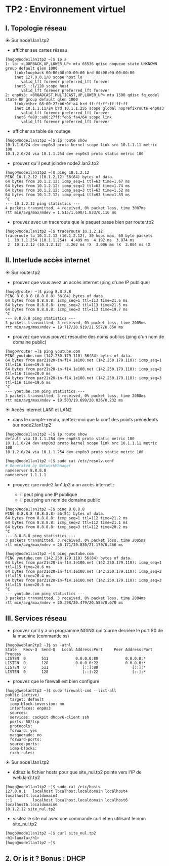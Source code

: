 # TP2 : Environnement virtuel

## I. Topologie réseau
☀️ Sur node1.lan1.tp2

- afficher ses cartes réseau
```
[hugo@node1lan1tp2 ~]$ ip a
1: lo: <LOOPBACK,UP,LOWER_UP> mtu 65536 qdisc noqueue state UNKNOWN group default qlen 1000
    link/loopback 00:00:00:00:00:00 brd 00:00:00:00:00:00
    inet 127.0.0.1/8 scope host lo
       valid_lft forever preferred_lft forever
    inet6 ::1/128 scope host
       valid_lft forever preferred_lft forever
2: enp0s3: <BROADCAST,MULTICAST,UP,LOWER_UP> mtu 1500 qdisc fq_codel state UP group default qlen 1000
    link/ether 08:00:27:b6:0f:a4 brd ff:ff:ff:ff:ff:ff
    inet 10.1.1.11/24 brd 10.1.1.255 scope global noprefixroute enp0s3
       valid_lft forever preferred_lft forever
    inet6 fe80::a00:27ff:feb6:fa4/64 scope link
       valid_lft forever preferred_lft forever
```

- afficher sa table de routage

```
[hugo@node1lan1tp2 ~]$ ip route show
10.1.1.0/24 dev enp0s3 proto kernel scope link src 10.1.1.11 metric 100
10.1.2.0/24 via 10.1.1.254 dev enp0s3 proto static metric 100
``` 
- prouvez qu'il peut joindre node2.lan2.tp2

```
[hugo@node1lan1tp2 ~]$ ping 10.1.2.12
PING 10.1.2.12 (10.1.2.12) 56(84) bytes of data.
64 bytes from 10.1.2.12: icmp_seq=1 ttl=63 time=1.67 ms
64 bytes from 10.1.2.12: icmp_seq=2 ttl=63 time=1.74 ms
64 bytes from 10.1.2.12: icmp_seq=3 ttl=63 time=1.52 ms
64 bytes from 10.1.2.12: icmp_seq=4 ttl=63 time=1.83 ms
^C
--- 10.1.2.12 ping statistics ---
4 packets transmitted, 4 received, 0% packet loss, time 3007ms
rtt min/avg/max/mdev = 1.515/1.690/1.833/0.116 ms
```
- prouvez avec un traceroute que le paquet passe bien par router.tp2

```
[hugo@node1lan1tp2 ~]$ traceroute 10.1.2.12
traceroute to 10.1.2.12 (10.1.2.12), 30 hops max, 60 byte packets
 1  10.1.1.254 (10.1.1.254)  4.409 ms  4.192 ms  3.974 ms
 2  10.1.2.12 (10.1.2.12)  3.262 ms !X  3.006 ms !X  2.804 ms !X
```

## II. Interlude accès internet

☀️ Sur router.tp2
- prouvez que vous avez un accès internet (ping d'une IP publique)

```
[hugo@router ~]$ ping 8.8.8.8
PING 8.8.8.8 (8.8.8.8) 56(84) bytes of data.
64 bytes from 8.8.8.8: icmp_seq=1 ttl=113 time=21.6 ms
64 bytes from 8.8.8.8: icmp_seq=2 ttl=113 time=21.5 ms
64 bytes from 8.8.8.8: icmp_seq=3 ttl=113 time=19.7 ms
^C
--- 8.8.8.8 ping statistics ---
3 packets transmitted, 3 received, 0% packet loss, time 2005ms
rtt min/avg/max/mdev = 19.717/20.919/21.557/0.850 ms
```

- prouvez que vous pouvez résoudre des noms publics (ping d'un nom de domaine public)

```
[hugo@router ~]$ ping youtube.com
PING youtube.com (142.250.179.110) 56(84) bytes of data.
64 bytes from par21s20-in-f14.1e100.net (142.250.179.110): icmp_seq=1 ttl=116 time=19.5 ms
64 bytes from par21s20-in-f14.1e100.net (142.250.179.110): icmp_seq=2 ttl=116 time=20.0 ms
64 bytes from par21s20-in-f14.1e100.net (142.250.179.110): icmp_seq=3 ttl=116 time=19.6 ms
^C
--- youtube.com ping statistics ---
3 packets transmitted, 3 received, 0% packet loss, time 2008ms
rtt min/avg/max/mdev = 19.503/19.699/20.026/0.232 ms
```

☀️ Accès internet LAN1 et LAN2

- dans le compte-rendu, mettez-moi que la conf des points précédents sur node2.lan1.tp2


```
[hugo@node1lan1tp2 ~]$ ip route show
default via 10.1.1.254 dev enp0s3 proto static metric 100
10.1.1.0/24 dev enp0s3 proto kernel scope link src 10.1.1.11 metric 100
10.1.2.0/24 via 10.1.1.254 dev enp0s3 proto static metric 100
```
```bash
[hugo@node1lan1tp2 ~]$ sudo cat /etc/resolv.conf
# Generated by NetworkManager
nameserver 8.8.8.8
nameserver 1.1.1.1
```
- prouvez que node2.lan1.tp2 a un accès internet :

    - il peut ping une IP publique
    - il peut ping un nom de domaine public


```
[hugo@node1lan1tp2 ~]$ ping 8.8.8.8
PING 8.8.8.8 (8.8.8.8) 56(84) bytes of data.
64 bytes from 8.8.8.8: icmp_seq=1 ttl=112 time=21.2 ms
64 bytes from 8.8.8.8: icmp_seq=2 ttl=112 time=21.1 ms
64 bytes from 8.8.8.8: icmp_seq=3 ttl=112 time=20.2 ms
^C
--- 8.8.8.8 ping statistics ---
3 packets transmitted, 3 received, 0% packet loss, time 2005ms
rtt min/avg/max/mdev = 20.171/20.830/21.170/0.466 ms
```

```
[hugo@node1lan1tp2 ~]$ ping youtube.com
PING youtube.com (142.250.179.110) 56(84) bytes of data.
64 bytes from par21s20-in-f14.1e100.net (142.250.179.110): icmp_seq=1 ttl=115 time=20.6 ms
64 bytes from par21s20-in-f14.1e100.net (142.250.179.110): icmp_seq=2 ttl=115 time=20.4 ms
64 bytes from par21s20-in-f14.1e100.net (142.250.179.110): icmp_seq=3 ttl=115 time=20.5 ms
^C
--- youtube.com ping statistics ---
3 packets transmitted, 3 received, 0% packet loss, time 2004ms
rtt min/avg/max/mdev = 20.398/20.479/20.585/0.078 ms
```

## III. Services réseau
- prouvez qu'il y a un programme NGINX qui tourne derrière le port 80 de la machine (commande ss)
```
[hugo@weblan2tp2 ~]$ ss -atnl
State   Recv-Q  Send-Q   Local Address:Port     Peer Address:Port  Process
LISTEN  0       511            0.0.0.0:80            0.0.0.0:*
LISTEN  0       128            0.0.0.0:22            0.0.0.0:*
LISTEN  0       511               [::]:80               [::]:*
LISTEN  0       128               [::]:22               [::]:*
```
- prouvez que le firewall est bien configuré

``` 
[hugo@weblan2tp2 ~]$ sudo firewall-cmd --list-all
public (active)
  target: default
  icmp-block-inversion: no
  interfaces: enp0s3
  sources:
  services: cockpit dhcpv6-client ssh
  ports: 80/tcp
  protocols:
  forward: yes
  masquerade: no
  forward-ports:
  source-ports:
  icmp-blocks:
  rich rules:
  ```


☀️ Sur node1.lan1.tp2
- éditez le fichier hosts pour que site_nul.tp2 pointe vers l'IP de web.lan2.tp2
```
[hugo@node1lan1tp2 ~]$ sudo cat /etc/hosts
127.0.0.1   localhost localhost.localdomain localhost4 localhost4.localdomain4
::1         localhost localhost.localdomain localhost6 localhost6.localdomain6
10.1.2.12 site_nul.tp2
```
- visitez le site nul avec une commande curl et en utilisant le nom site_nul.tp2

```bash
[hugo@node1lan1tp2 ~]$ curl site_nul.tp2
<h1>laoala</h1>
[hugo@node1lan1tp2 ~]$
```

## 2. Or is it ? Bonus : DHCP
